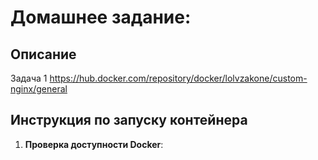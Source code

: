 # Домашнее задание: 

## Описание
Задача 1
https://hub.docker.com/repository/docker/lolvzakone/custom-nginx/general


## Инструкция по запуску контейнера

1. **Проверка доступности Docker**:
 
